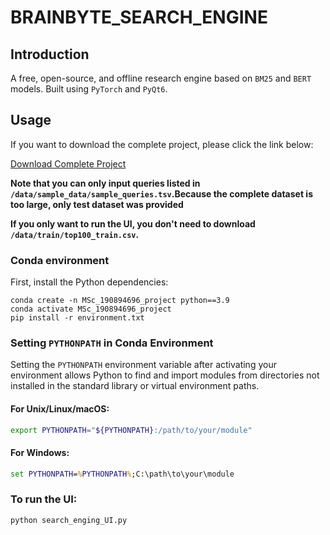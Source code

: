 # BRAINBYTE_SEARCH_ENGINE
## Introduction
A free, open-source, and offline research engine based on `BM25` and `BERT` models. 
Built using `PyTorch` and `PyQt6`.

## Usage
If you want to download the complete project, please click the link below:

[Download Complete Project](https://qmulprod-my.sharepoint.com/:f:/g/personal/jp2019213542_qmul_ac_uk/EhcpG7ny4jtCku95pvM1nAwB2zVuG9wRXK4Uk0QOylX2sw)

**Note that you can only input queries listed in `/data/sample_data/sample_queries.tsv`.Because the complete dataset is too large, only test dataset was provided**

**If you only want to run the UI, you don't need to download `/data/train/top100_train.csv`.**

### Conda environment

First, install the Python dependencies:
```
conda create -n MSc_190894696_project python==3.9
conda activate MSc_190894696_project
pip install -r environment.txt
```
### Setting `PYTHONPATH` in Conda Environment
Setting the `PYTHONPATH` environment variable after activating your environment allows Python to find and import modules from directories not installed in the standard library or virtual environment paths.

#### For Unix/Linux/macOS:
```bash
export PYTHONPATH="${PYTHONPATH}:/path/to/your/module"
```
#### For Windows:
```cmd
set PYTHONPATH=%PYTHONPATH%;C:\path\to\your\module
```

### To run the UI:
```bash
python search_enging_UI.py
```
